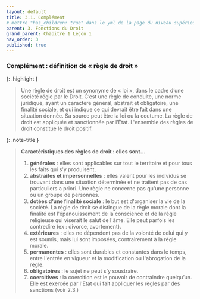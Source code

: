 ```yaml
---
layout: default
title: 3.1. Complément
# mettre "has_children: true" dans le yml de la page du niveau supérieur
parent: 3. Fonctions du Droit
grand_parent: Chapitre 1 Leçon 1
nav_order: 3
published: true
---
```

### Complément : définition de « règle de droit »

{: .highlight }
> Une règle de droit est un synonyme de « loi », dans le cadre d’une société régie par le Droit. C’est une règle de conduite, une norme juridique, ayant un caractère général, abstrait et obligatoire, une finalité sociale, et qui indique ce qui devrait être fait dans une situation donnée. Sa source peut être la loi ou la coutume. La règle de droit est appliquée et sanctionnée par l’État. L'ensemble des règles de droit constitue le droit positif.

{: .note-title }
> **Caractéristiques des règles de droit : elles sont…**
>
>1. **générales** : elles sont applicables sur tout le territoire et pour tous les faits qui s'y produisent,
>2. **abstraites et impersonnelles** : elles valent pour les individus se trouvant dans une situation déterminée et ne traitent pas de cas particuliers a priori. Une règle ne concerne pas qu'une personne ou un groupe de personnes.
>3. **dotées d’une finalité sociale** : le but est d'organiser la vie de la société. La règle de droit se distingue de la règle morale dont la finalité est l'épanouissement de la conscience et de la règle religieuse qui viserait le salut de l'âme. Elle peut parfois les contredire (ex : divorce, avortement).
>4. **extérieures** : elles ne dépendent pas de la volonté de celui qui y est soumis, mais lui sont imposées, contrairement à la règle morale.
>5. **permanentes** : elles sont durables et constantes dans le temps, entre l'entrée en vigueur et la modification ou l'abrogation de la règle.
>6. **obligatoires** : le sujet ne peut s'y soustraire.
>7. **coercitives** : la coercition est le pouvoir de contraindre quelqu’un. Elle est exercée par l'Etat qui fait appliquer les règles par des sanctions (voir 2.3.)